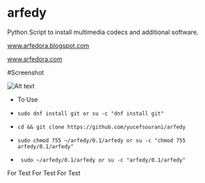 # arfedy
Python Script to  install multimedia codecs and additional software.

www.arfedora.blogspot.com

www.arfedora.com



#Screenshot

![Alt text](https://github.com/yucefsourani/arfedy/raw/master/screenshot.jpg "Screenshot")



* To Use
 * ``` sudo dnf install git or su -c "dnf install git" ```
 
 * ``` cd && git clone https://github.com/yucefsourani/arfedy ```

 * ``` sudo chmod 755 ~/arfedy/0.1/arfedy or su -c "chmod 755 arfedy/0.1/arfedy" ```

 * ``` sudo ~/arfedy/0.1/arfedy or su -c "arfedy/0.1/arfedy"```


For Test
For Test 
For Test
